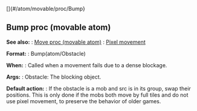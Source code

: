 []{#/atom/movable/proc/Bump}
  ## Bump proc (movable atom)
  **See also:**
  :   [Move proc (movable atom)](ref/atom/movable/proc/Move)
  :   [Pixel movement](ref/%7Bnotes%7D/pixel-movement)
  <!-- -->
  **Format:**
  :   Bump(atom/Obstacle)
  <!-- -->
  **When:**
  :   Called when a movement fails due to a dense blockage.
  <!-- -->
  **Args:**
  :   Obstacle: The blocking object.
  <!-- -->
  **Default action:**
  :   If the obstacle is a mob and src is in its group, swap their
      positions. This is only done if the mobs both move by full tiles and
      do not use pixel movement, to preserve the behavior of older games.